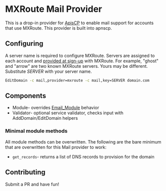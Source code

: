 # MXRoute Mail Provider

This is a drop-in provider for [ApisCP](https://apiscp.com) to enable mail support for accounts that use MXRoute. This provider is built into apnscp.

## Configuring

A server name is required to configure MXRoute. Servers are assigned to each account and 
[provided at sign-up](https://community.mxroute.com/t/how-do-i-use-custom-hostnames-for-pop-imap-smtp-and-webmail/70/2) with MXRoute. For example,
"ghost" and "arrow" are two known MXRoute servers. Yours may be different. Substitute *SERVER* with your server name.

```bash
EditDomain -c mail,provider=mxroute -c mail,key=SERVER domain.com
```

## Components

* Module- overrides [Email_Module](https://github.com/apisnetworks/apnscp-modules/blob/master/modules/email.php) behavior
* Validator- optional service validator, checks input with AddDomain/EditDomain helpers

### Minimal module methods

All module methods can be overwritten. The following are the bare minimum that are overwritten for this Mail provider to work:

- `get_records`- returns a list of DNS records to provision for the domain

## Contributing

Submit a PR and have fun!